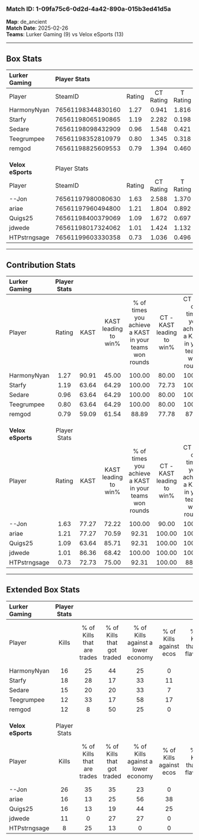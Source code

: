 ### Match ID: 1-09fa75c6-0d2d-4a42-890a-015b3ed41d5a  
**Map**: de_ancient  
**Match Date**: 2025-02-26  
**Teams**: Lurker Gaming (9) vs Velox eSports (13)  

---  

## Box Stats  

| **Lurker Gaming** | Player Stats      |        |           |          |       |       |       |         |        |      |     |
| :- | :- | :-: | :-: | :-: | :-: | :-: | :-: | :-: | :-: | :-: | :-: |
| Player            | SteamID           | Rating | CT Rating | T Rating | KAST  |  ADR  | Kills | Assists | Deaths | K/D  | HS% |
| HarmonyNyan       | 76561198344830160 |  1.27  |   0.941   |  1.816   | 90.91 | 83.9  |  16   |    7    |   16   | 1.00 | 87  |
| Starfy            | 76561198065190865 |  1.19  |   2.282   |  0.198   | 63.64 | 96.1  |  18   |    8    |   16   | 1.13 | 50  |
| Sedare            | 76561198098432909 |  0.96  |   1.548   |  0.421   | 63.64 | 66.1  |  15   |    0    |   15   | 1.00 | 53  |
| Teegrumpee        | 76561198352810979 |  0.80  |   1.345   |  0.318   | 63.64 | 56.1  |  12   |    3    |   16   | 0.75 | 41  |
| remgod            | 76561198825609553 |  0.79  |   1.394   |  0.460   | 59.09 | 66.6  |  12   |    6    |   17   | 0.71 | 100 |
|                   |                   |        |           |          |       |       |       |         |        |      |     |
|                   |                   |        |           |          |       |       |       |         |        |      |     |
|                   |                   |        |           |          |       |       |       |         |        |      |     |
| **Velox eSports** | Player Stats      |        |           |          |       |       |       |         |        |      |     |
| Player            | SteamID           | Rating | CT Rating | T Rating | KAST  |  ADR  | Kills | Assists | Deaths | K/D  | HS% |
| --Jon             | 76561197980080630 |  1.63  |   2.588   |  1.370   | 77.27 | 109.5 |  26   |    5    |   16   | 1.63 | 50  |
| ariae             | 76561197960494800 |  1.21  |   1.804   |  0.892   | 77.27 | 100.4 |  16   |   10    |   17   | 0.94 | 43  |
| Quigs25           | 76561198400379069 |  1.09  |   1.672   |  0.697   | 63.64 | 82.1  |  16   |    3    |   14   | 1.14 | 37  |
| jdwede            | 76561198017324062 |  1.01  |   1.424   |  1.132   | 86.36 | 86.5  |  11   |   11    |   18   | 0.61 | 72  |
| HTPstrngsage      | 76561199603330358 |  0.73  |   1.036   |  0.496   | 72.73 | 26.3  |   8   |    2    |   11   | 0.73 | 25  |
---  

## Contribution Stats  

| **Lurker Gaming** | Player Stats |       |                      |                                                        |                           |                                                             |                          |                                                            |
| :- | :-: | :-: | :-: | :-: | :-: | :-: | :-: | :-: |
| Player            |    Rating    | KAST  | KAST leading to win% | % of times you achieve a KAST in your teams won rounds | CT - KAST leading to win% | CT - % of times you achieve a KAST in your teams won rounds | T - KAST leading to win% | T - % of times you achieve a KAST in your teams won rounds |
| HarmonyNyan       |     1.27     | 90.91 |        45.00         |                         100.00                         |           80.00           |                           100.00                            |          10.00           |                           100.00                           |
| Starfy            |     1.19     | 63.64 |        64.29         |                         100.00                         |           72.73           |                           100.00                            |          33.33           |                           100.00                           |
| Sedare            |     0.96     | 63.64 |        64.29         |                         100.00                         |           80.00           |                           100.00                            |          25.00           |                           100.00                           |
| Teegrumpee        |     0.80     | 63.64 |        64.29         |                         100.00                         |           80.00           |                           100.00                            |          25.00           |                           100.00                           |
| remgod            |     0.79     | 59.09 |        61.54         |                         88.89                          |           77.78           |                            87.50                            |          25.00           |                           100.00                           |
|                   |              |       |                      |                                                        |                           |                                                             |                          |                                                            |
|                   |              |       |                      |                                                        |                           |                                                             |                          |                                                            |
|                   |              |       |                      |                                                        |                           |                                                             |                          |                                                            |
| **Velox eSports** | Player Stats |       |                      |                                                        |                           |                                                             |                          |                                                            |
| Player            |    Rating    | KAST  | KAST leading to win% | % of times you achieve a KAST in your teams won rounds | CT - KAST leading to win% | CT - % of times you achieve a KAST in your teams won rounds | T - KAST leading to win% | T - % of times you achieve a KAST in your teams won rounds |
| --Jon             |     1.63     | 77.27 |        72.22         |                         100.00                         |           90.00           |                           100.00                            |          50.00           |                           100.00                           |
| ariae             |     1.21     | 77.27 |        70.59         |                         92.31                          |          100.00           |                           100.00                            |          37.50           |                           75.00                            |
| Quigs25           |     1.09     | 63.64 |        85.71         |                         92.31                          |          100.00           |                           100.00                            |          60.00           |                           75.00                            |
| jdwede            |     1.01     | 86.36 |        68.42         |                         100.00                         |          100.00           |                           100.00                            |          40.00           |                           100.00                           |
| HTPstrngsage      |     0.73     | 72.73 |        75.00         |                         92.31                          |          100.00           |                            88.89                            |          50.00           |                           100.00                           |
---  

## Extended Box Stats  

| **Lurker Gaming** | Player Stats |                            |                            |                                    |                         |                              |                                 |        |                             |                                     |                          |                               |                            |
| :- | :-: | :-: | :-: | :-: | :-: | :-: | :-: | :-: | :-: | :-: | :-: | :-: | :-: |
| Player            |    Kills     | % of Kills that are trades | % of Kills that got traded | % of Kills against a lower economy | % of Kills against ecos | % of Kills that are flawless | % of Kills that are close duels | Deaths | % of Deaths that get traded | % of Deaths against a lower economy | % of Deaths against ecos | % of Deaths that are flawless | % of Deaths that are close |
| HarmonyNyan       |      16      |             25             |             44             |                 25                 |            0            |              69              |               13                |   16   |             19              |                 19                  |            6             |              63               |             6              |
| Starfy            |      18      |             28             |             17             |                 33                 |           11            |              61              |               11                |   16   |             38              |                 25                  |            6             |              56               |             6              |
| Sedare            |      15      |             20             |             20             |                 33                 |            7            |              40              |               13                |   15   |             20              |                 13                  |            0             |              67               |             7              |
| Teegrumpee        |      12      |             33             |             17             |                 58                 |           17            |              42              |               25                |   16   |             25              |                 13                  |            0             |              75               |             0              |
| remgod            |      12      |             8              |             50             |                 25                 |            0            |              75              |                8                |   17   |             24              |                 18                  |            0             |              65               |             12             |
|                   |              |                            |                            |                                    |                         |                              |                                 |        |                             |                                     |                          |                               |                            |
|                   |              |                            |                            |                                    |                         |                              |                                 |        |                             |                                     |                          |                               |                            |
|                   |              |                            |                            |                                    |                         |                              |                                 |        |                             |                                     |                          |                               |                            |
| **Velox eSports** | Player Stats |                            |                            |                                    |                         |                              |                                 |        |                             |                                     |                          |                               |                            |
| Player            |    Kills     | % of Kills that are trades | % of Kills that got traded | % of Kills against a lower economy | % of Kills against ecos | % of Kills that are flawless | % of Kills that are close duels | Deaths | % of Deaths that get traded | % of Deaths against a lower economy | % of Deaths against ecos | % of Deaths that are flawless | % of Deaths that are close |
| --Jon             |      26      |             35             |             35             |                 23                 |            0            |              81              |                4                |   16   |             25              |                 19                  |            13            |              63               |             6              |
| ariae             |      16      |             13             |             25             |                 56                 |           38            |              63              |                6                |   17   |             24              |                 12                  |            0             |              53               |             29             |
| Quigs25           |      16      |             13             |             19             |                 44                 |           25            |              81              |                6                |   14   |             14              |                 21                  |            0             |              64               |             7              |
| jdwede            |      11      |             0              |             27             |                 27                 |            0            |              45              |                0                |   18   |             56              |                 11                  |            6             |              39               |             11             |
| HTPstrngsage      |      8       |             25             |             13             |                 0                  |            0            |              38              |               25                |   11   |              9              |                 27                  |            9             |              82               |             9              |

